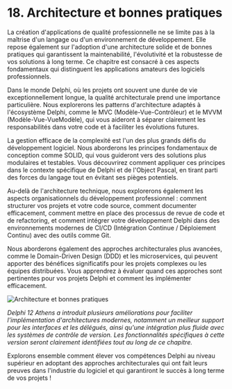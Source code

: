 # 18. Architecture et bonnes pratiques

La création d'applications de qualité professionnelle ne se limite pas à la maîtrise d'un langage ou d'un environnement de développement. Elle repose également sur l'adoption d'une architecture solide et de bonnes pratiques qui garantissent la maintenabilité, l'évolutivité et la robustesse de vos solutions à long terme. Ce chapitre est consacré à ces aspects fondamentaux qui distinguent les applications amateurs des logiciels professionnels.

Dans le monde Delphi, où les projets ont souvent une durée de vie exceptionnellement longue, la qualité architecturale prend une importance particulière. Nous explorerons les patterns d'architecture adaptés à l'écosystème Delphi, comme le MVC (Modèle-Vue-Contrôleur) et le MVVM (Modèle-Vue-VueModèle), qui vous aideront à séparer clairement les responsabilités dans votre code et à faciliter les évolutions futures.

La gestion efficace de la complexité est l'un des plus grands défis du développement logiciel. Nous aborderons les principes fondamentaux de conception comme SOLID, qui vous guideront vers des solutions plus modulaires et testables. Vous découvrirez comment appliquer ces principes dans le contexte spécifique de Delphi et de l'Object Pascal, en tirant parti des forces du langage tout en évitant ses pièges potentiels.

Au-delà de l'architecture technique, nous explorerons également les aspects organisationnels du développement professionnel : comment structurer vos projets et votre code source, comment documenter efficacement, comment mettre en place des processus de revue de code et de refactoring, et comment intégrer votre développement Delphi dans des environnements modernes de CI/CD (Intégration Continue / Déploiement Continu) avec des outils comme Git.

Nous aborderons également des approches architecturales plus avancées, comme le Domain-Driven Design (DDD) et les microservices, qui peuvent apporter des bénéfices significatifs pour les projets complexes ou les équipes distribuées. Vous apprendrez à évaluer quand ces approches sont pertinentes pour vos projets Delphi et comment les implémenter efficacement.

![Architecture et bonnes pratiques](https://placeholder-for-architecture.com/image.png)

*Delphi 12 Athens a introduit plusieurs améliorations pour faciliter l'implémentation d'architectures modernes, notamment un meilleur support pour les interfaces et les délégués, ainsi qu'une intégration plus fluide avec les systèmes de contrôle de version. Les fonctionnalités spécifiques à cette version seront clairement identifiées tout au long de ce chapitre.*

Explorons ensemble comment élever vos compétences Delphi au niveau supérieur en adoptant des approches architecturales qui ont fait leurs preuves dans l'industrie du logiciel et qui garantiront le succès à long terme de vos projets !

